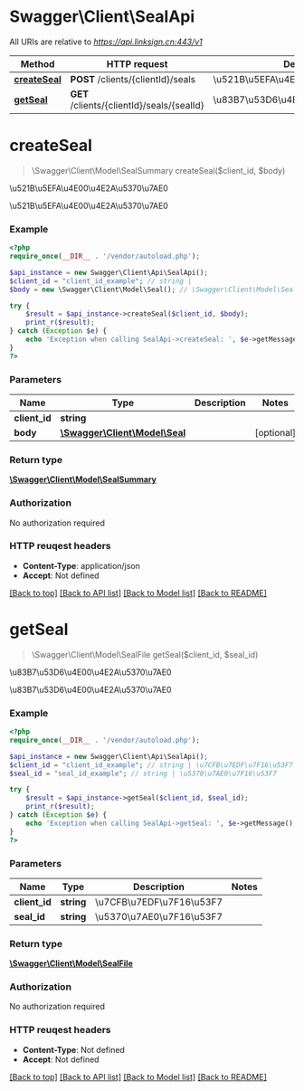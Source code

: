 # Swagger\Client\SealApi

All URIs are relative to *https://api.linksign.cn:443/v1*

Method | HTTP request | Description
------------- | ------------- | -------------
[**createSeal**](SealApi.md#createSeal) | **POST** /clients/{clientId}/seals | \u521B\u5EFA\u4E00\u4E2A\u5370\u7AE0
[**getSeal**](SealApi.md#getSeal) | **GET** /clients/{clientId}/seals/{sealId} | \u83B7\u53D6\u4E00\u4E2A\u5370\u7AE0


# **createSeal**
> \Swagger\Client\Model\SealSummary createSeal($client_id, $body)

\u521B\u5EFA\u4E00\u4E2A\u5370\u7AE0

\u521B\u5EFA\u4E00\u4E2A\u5370\u7AE0

### Example 
```php
<?php
require_once(__DIR__ . '/vendor/autoload.php');

$api_instance = new Swagger\Client\Api\SealApi();
$client_id = "client_id_example"; // string | 
$body = new \Swagger\Client\Model\Seal(); // \Swagger\Client\Model\Seal | 

try { 
    $result = $api_instance->createSeal($client_id, $body);
    print_r($result);
} catch (Exception $e) {
    echo 'Exception when calling SealApi->createSeal: ', $e->getMessage(), "\n";
}
?>
```

### Parameters

Name | Type | Description  | Notes
------------- | ------------- | ------------- | -------------
 **client_id** | **string**|  | 
 **body** | [**\Swagger\Client\Model\Seal**](\Swagger\Client\Model\Seal.md)|  | [optional] 

### Return type

[**\Swagger\Client\Model\SealSummary**](SealSummary.md)

### Authorization

No authorization required

### HTTP reuqest headers

 - **Content-Type**: application/json
 - **Accept**: Not defined

[[Back to top]](#) [[Back to API list]](../README.md#documentation-for-api-endpoints) [[Back to Model list]](../README.md#documentation-for-models) [[Back to README]](../README.md)

# **getSeal**
> \Swagger\Client\Model\SealFile getSeal($client_id, $seal_id)

\u83B7\u53D6\u4E00\u4E2A\u5370\u7AE0

\u83B7\u53D6\u4E00\u4E2A\u5370\u7AE0

### Example 
```php
<?php
require_once(__DIR__ . '/vendor/autoload.php');

$api_instance = new Swagger\Client\Api\SealApi();
$client_id = "client_id_example"; // string | \u7CFB\u7EDF\u7F16\u53F7
$seal_id = "seal_id_example"; // string | \u5370\u7AE0\u7F16\u53F7

try { 
    $result = $api_instance->getSeal($client_id, $seal_id);
    print_r($result);
} catch (Exception $e) {
    echo 'Exception when calling SealApi->getSeal: ', $e->getMessage(), "\n";
}
?>
```

### Parameters

Name | Type | Description  | Notes
------------- | ------------- | ------------- | -------------
 **client_id** | **string**| \u7CFB\u7EDF\u7F16\u53F7 | 
 **seal_id** | **string**| \u5370\u7AE0\u7F16\u53F7 | 

### Return type

[**\Swagger\Client\Model\SealFile**](SealFile.md)

### Authorization

No authorization required

### HTTP reuqest headers

 - **Content-Type**: Not defined
 - **Accept**: Not defined

[[Back to top]](#) [[Back to API list]](../README.md#documentation-for-api-endpoints) [[Back to Model list]](../README.md#documentation-for-models) [[Back to README]](../README.md)

